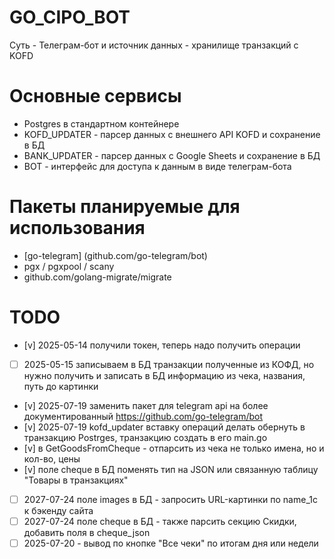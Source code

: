 # GO_CIPO_BOT

Суть - Телеграм-бот и источник данных - хранилище транзакций с KOFD

# Основные сервисы

- Postgres в стандартном контейнере
- KOFD_UPDATER - парсер данных с внешнего API KOFD и сохранение в БД
- BANK_UPDATER - парсер данных с Google Sheets и сохранение в БД
- BOT - интерфейс для доступа к данным в виде телеграм-бота

# Пакеты планируемые для использования

- [go-telegram] (github.com/go-telegram/bot)
- pgx / pgxpool / scany
- github.com/golang-migrate/migrate

# TODO

- [v] 2025-05-14 получили токен, теперь надо получить операции
- [ ] 2025-05-15 записываем в БД транзакции полученные из КОФД, но нужно получить и записать в БД информацию из чека, названия, путь до картинки
- [v] 2025-07-19 заменить пакет для telegram api на более документированный https://github.com/go-telegram/bot
- [v] 2025-07-19 kofd_updater вставку операций делать обернуть в транзакцию Postrges, транзакцию создать в его main.go
- [v] в GetGoodsFromCheque - отпарсить из чека не только имена, но и кол-во, цены
- [v] поле cheque в БД поменять тип на JSON или связанную таблицу "Товары в транзакциях"
- [ ] 2027-07-24 поле images в БД - запросить URL-картинки по name_1c к бэкенду сайта
- [ ] 2027-07-24 поле cheque в БД - также парсить секцию Скидки, добавить поля в cheque_json
- [ ] 2025-07-20 - вывод по кнопке "Все чеки" по итогам дня или недели

